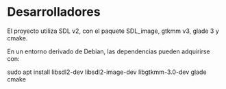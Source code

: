 # Desarrolladores

El proyecto utiliza SDL v2, con el paquete SDL_image, gtkmm v3, glade 3 y cmake.

En un entorno derivado de Debian, las dependencias pueden adquirirse con:

sudo apt install libsdl2-dev libsdl2-image-dev libgtkmm-3.0-dev glade cmake
